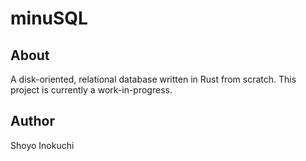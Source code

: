 # minuSQL

## About
A disk-oriented, relational database written in Rust from scratch.
This project is currently a work-in-progress.

## Author
Shoyo Inokuchi
